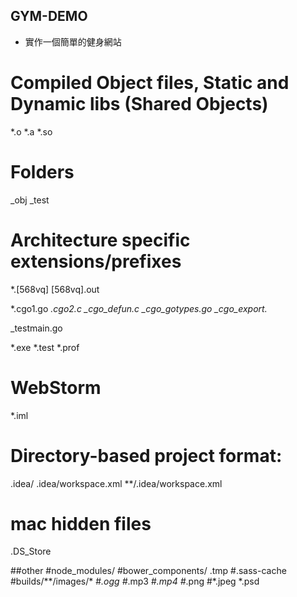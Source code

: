 ## GYM-DEMO
- 實作一個簡單的健身網站
# Compiled Object files, Static and Dynamic libs (Shared Objects)
*.o
*.a
*.so

# Folders
_obj
_test

# Architecture specific extensions/prefixes
*.[568vq]
[568vq].out

*.cgo1.go
*.cgo2.c
_cgo_defun.c
_cgo_gotypes.go
_cgo_export.*

_testmain.go

*.exe
*.test
*.prof

# WebStorm
*.iml

# Directory-based project format:
.idea/
.idea/workspace.xml
**/.idea/workspace.xml

# mac hidden files
.DS_Store

##other
#node_modules/
#bower_components/
.tmp
#.sass-cache
#builds/**/images/*
#*.ogg
#*.mp3
#*.mp4
#*.png
#*.jpeg
*.psd